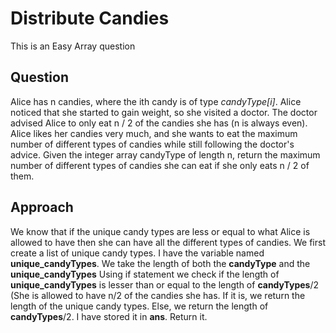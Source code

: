 # Distribute Candies

This is an Easy Array question

## Question
Alice has n candies, where the ith candy is of type *candyType[i]*. Alice noticed that she started to gain weight, so she visited a doctor.
The doctor advised Alice to only eat n / 2 of the candies she has (n is always even). Alice likes her candies very much, and she wants to eat the maximum number of different types of candies while still following the doctor's advice.
Given the integer array candyType of length n, return the maximum number of different types of candies she can eat if she only eats n / 2 of them.

## Approach
We know that if the unique candy types are less or equal to what Alice is allowed to have then she can have all the different types of candies.
We first create a list of unique candy types. I have the variable named **unique_candyTypes**.
We take the length of both the **candyType** and the **unique_candyTypes**
Using if statement we check if the length of **unique_candyTypes** is lesser than or equal to the length of **candyTypes**/2 (She is allowed to have n/2 of the candies she has. 
If it is, we return the length of the unique candy types.
Else, we return the length of **candyTypes**/2.
I have stored it in **ans**. Return it.
